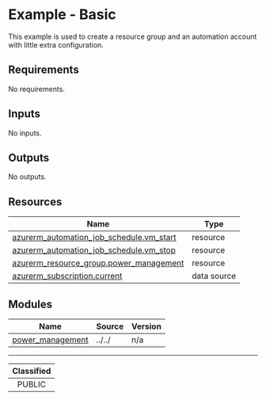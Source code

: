 # Example - Basic

This example is used to create a resource group and an automation account with little extra configuration.

<!-- BEGIN_TF_DOCS -->
## Requirements

No requirements.

## Inputs

No inputs.

## Outputs

No outputs.

## Resources

| Name | Type |
|------|------|
| [azurerm_automation_job_schedule.vm_start](https://registry.terraform.io/providers/hashicorp/azurerm/latest/docs/resources/automation_job_schedule) | resource |
| [azurerm_automation_job_schedule.vm_stop](https://registry.terraform.io/providers/hashicorp/azurerm/latest/docs/resources/automation_job_schedule) | resource |
| [azurerm_resource_group.power_management](https://registry.terraform.io/providers/hashicorp/azurerm/latest/docs/resources/resource_group) | resource |
| [azurerm_subscription.current](https://registry.terraform.io/providers/hashicorp/azurerm/latest/docs/data-sources/subscription) | data source |

## Modules

| Name | Source | Version |
|------|--------|---------|
| <a name="module_power_management"></a> [power\_management](#module\_power\_management) | ../../ | n/a |
<!-- END_TF_DOCS -->
_______________
| Classified  |
| :---------: |
|   PUBLIC    |